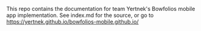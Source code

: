 This repo contains the documentation for team Yertnek's Bowfolios mobile app implementation. See index.md for the source, or go to https://yertnek.github.io/bowfolios-mobile.github.io/
